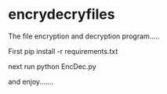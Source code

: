 # encrydecryfiles
The file encryption and decryption program.....


First
pip install -r requirements.txt

next run
python EncDec.py

and enjoy.......




